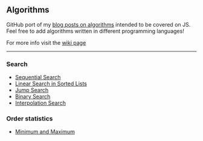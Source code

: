 ## Algorithms

GitHub port of my [blog posts on algorithms](http://www.stoimen.com/blog/category/algorithms/) intended to be covered on JS. Feel free to add algorithms written in different programming languages! 

For more info visit the [wiki page](https://github.com/stoimen/algorithms/wiki)

***

### Search

* [Sequential Search](https://github.com/stoimen/algorithms/wiki/Sequential-Search)
* [Linear Search in Sorted Lists](https://github.com/stoimen/algorithms/wiki/Linear-Search-in-Sorted-Lists)
* [Jump Search](https://github.com/stoimen/algorithms/wiki/Jump-Search)
* [Binary Search](https://github.com/stoimen/algorithms/wiki/Binary-Search)
* [Interpolation Search](https://github.com/stoimen/algorithms/wiki/Interpolation-Search)

### Order statistics

* [Minimum and Maximum](https://github.com/stoimen/algorithms/wiki/Minimum-and-Maximum)
